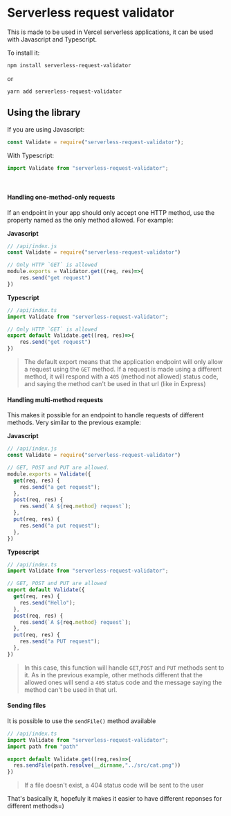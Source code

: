 # Serverless request validator

This is made to be used in Vercel serverless applications, it can be used with Javascript and Typescript.

To install it:

```sh
npm install serverless-request-validator
```
or
```
yarn add serverless-request-validator
```

## Using the library

If you are using Javascript:

```js
const Validate = require("serverless-request-validator");
```

With Typescript:

```ts
import Validate from "serverless-request-validator";
```

<br/>

#### Handling one-method-only requests

If an endpoint in your app should only accept one HTTP method, use the property named as the only method allowed.
For example:


**Javascript**

```js
// /api/index.js
const Validate = require("serverless-request-validator")

// Only HTTP `GET` is allowed
module.exports = Validator.get((req, res)=>{
    res.send("get request")
})

```

**Typescript**

```ts
// /api/index.ts
import Validate from "serverless-request-validator";

// Only HTTP `GET` is allowed
export default Validate.get((req, res)=>{
    res.send("get request")
})

```

> The default export means that the application endpoint will only allow a request using the `GET` method.
> If a request is made using a different method, it will respond with a `405` (method not allowed) status code, and saying the method can't be used in that url (like in Express)


#### Handling multi-method requests

This makes it possible for an endpoint to handle requests of different methods. Very similar to the previous example:

**Javascript**

```js
// /api/index.js
const Validate = require("serverless-request-validator")

// GET, POST and PUT are allowed.
module.exports = Validate({
  get(req, res) {
    res.send("a get request");
  },
  post(req, res) {
    res.send(`A ${req.method} request`);
  },
  put(req, res) {
    res.send("a put request");
  },
})

```

**Typescript**

```ts
// /api/index.ts
import Validate from "serverless-request-validator";

// GET, POST and PUT are allowed
export default Validate({
  get(req, res) {
    res.send("Hello");
  },
  post(req, res) {
    res.send(`A ${req.method} request`);
  },
  put(req, res) {
    res.send("a PUT request");
  },
})

```

> In this case, this function will handle `GET`,`POST` and `PUT` methods sent to it.
> As in the previous example, other methods different that the allowed ones will send a `405` status code and the message saying the method can't be used in that url.

#### Sending files

It is possible to use the `sendFile()` method available

```ts
// /api/index.ts
import Validate from "serverless-request-validator";
import path from "path"

export default Validate.get((req,res)=>{
  res.sendFile(path.resolve(__dirname,"../src/cat.png"))
})
```
> If a file doesn't exist, a 404 status code will be sent to the user


That's basically it, hopefuly it makes it easier to have different reponses for different methods=)